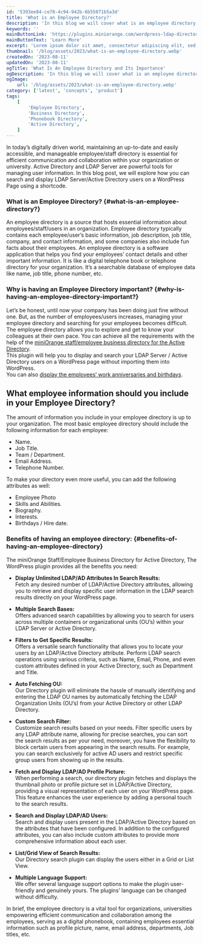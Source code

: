 ```yaml
---
id: '5393ee84-ce78-4c94-942b-6b55071b5a3d'
title: 'What is an Employee Directory?'
description: 'In this blog we will cover what is an employee directory, its importance in an organization and benefits of having an employee directory.'
keywords: ''
mainButtonLink: 'https://plugins.miniorange.com/wordpress-ldap-directory-search'
mainButtonText: 'Learn More'
excerpt: 'Lorem ipsum dolor sit amet, consectetur adipiscing elit, sed do eiusmod tempor incididunt ut labore et dolore magna aliqua. Praesent elementum facilisis leo vel fringilla est ullamcorper eget. At imperdiet dui accumsan sit amet nulla facilities morbi tempus.'
thumbnail: '/blog/assets/2023/what-is-an-employee-directory.webp'
createdOn: '2023-08-11'
updatedOn: '2023-08-11'
ogTitle: 'What Is An Employee Directory and Its Importance'
ogDescription: 'In this blog we will cover what is an employee directory, its importance in an organization and benefits of having an employee directory'
ogImage:
    url: '/blog/assets/2023/what-is-an-employee-directory.webp'
category: ['latest', 'concepts', 'product']
tags:
    [
        'Employee Directory',
        'Business Directory',
        'Phonebook Directory',
        'Active Directory',
    ]
---
```



In today’s digitally driven world, maintaining an up-to-date and easily accessible, and manageable employee/staff directory is essential for efficient communication and collaboration within your organization or university. Active Directory and LDAP Server are powerful tools for managing user information. In this blog post, we will explore how you can search and display LDAP Server/Active Directory users on a WordPress Page using a shortcode.

### **What is an Employee Directory?** {#what-is-an-employee-directory?}

An employee directory is a source that hosts essential information about employees/staff/users in an organization. Employee directory typically contains each employee/user’s basic information, job description, job title, company, and contact information, and some companies also include fun facts about their employees.
An employee directory is a software application that helps you find your employees’ contact details and other important information. It is like a digital telephone book or telephone directory for your organization. It’s a searchable database of employee data like name, job title, phone number, etc.

### **Why is having an Employee Directory important?** {#why-is-having-an-employee-directory-important?}

Let’s be honest, until now your company has been doing just fine without one. But, as the number of employees/users increases, managing your employee directory and searching for your employees becomes difficult.  
The employee directory allows you to explore and get to know your colleagues at their own pace. You can achieve all the requirements with the help of the [miniOrange staff/employee business directory for the Active Directory](https://plugins.miniorange.com/wordpress-ldap-directory-search).  
This plugin will help you to display and search your LDAP Server / Active Directory users on a WordPress page without importing them into WordPress.  
You can also [display the employees’ work anniversaries and birthdays](https://plugins.miniorange.com/ldap-staff-employee-directory-use-cases).

## **What employee information should you include in your Employee Directory?**

The amount of information you include in your employee directory is up to your organization. The most basic employee directory should include the following information for each employee:    

- Name.
- Job Title.
- Team / Department.
- Email Address.
- Telephone Number.

To make your directory even more useful, you can add the following attributes as well:  

- Employee Photo
- Skills and Abilities.
- Biography.
- Interests.
- Birthdays / Hire date.

### **Benefits of having an employee directory:** {#benefits-of-having-an-employee-directory}

The miniOrange Staff/Employee Business Directory for Active Directory, The WordPress plugin provides all the benefits you need:  
- **Display Unlimited LDAP/AD Attributes In Search Results:**  
    Fetch any desired number of LDAP/Active Directory attributes, allowing you to retrieve and display specific user information in the LDAP search results directly on your WordPress page.

- **Multiple Search Bases:**  
    Offers advanced search capabilities by allowing you to search for users across multiple containers or organizational units (OU’s) within your LDAP Server or Active Directory.

- **Filters to Get Specific Results:**  
    Offers a versatile search functionality that allows you to locate your users by an LDAP/Active Directory attribute. Perform LDAP search operations using various criteria, such as Name, Email, Phone, and even custom attributes defined in your Active Directory, such as Department and Title.

- **Auto Fetching OU:**  
    Our Directory plugin will eliminate the hassle of manually identifying and entering the LDAP OU names by automatically fetching the LDAP Organization Units (OU’s) from your Active Directory or other LDAP Directory.

- **Custom Search Filter:**  
    Customize search results based on your needs. Filter specific users by any LDAP attribute name, allowing for precise searches, you can sort the search results as per your need, moreover, you have the flexibility to block certain users from appearing in the search results. For example, you can search exclusively for active AD users and restrict specific group users from showing up in the results.

- **Fetch and Display LDAP/AD Profile Picture:**  
    When performing a search, our directory plugin fetches and displays the thumbnail photo or profile picture set in LDAP/Active Directory, providing a visual representation of each user on your WordPress page. This feature enhances the user experience by adding a personal touch to the search results.

- **Search and Display LDAP/AD Users:**  
    Search and display users present in the LDAP/Active Directory based on the attributes that have been configured. In addition to the configured attributes, you can also include custom attributes to provide more comprehensive information about each user.

- **List/Grid View of Search Results:**  
    Our Directory search plugin can display the users either in a Grid or List View.

- **Multiple Language Support:**  
    We offer several language support options to make the plugin user-friendly and genuinely yours. The plugins’ language can be changed without difficulty.

In brief, the employee directory is a vital tool for organizations, universities empowering efficient communication and collaboration among the employees, serving as a digital phonebook, containing employees essential information such as profile picture, name, email address, departments, Job titles, etc.